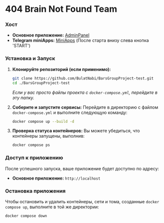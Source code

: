 # 404 Brain Not Found Team

### Хост


* **Основное приложение:** [AdminPanel](https://404-brain-not-found.ru)
* **Telegram miniApps:** [MiniApps](t.me/team404brainnotfound_bot) (После старта внизу слева кнопка 'START') 

### Установка и Запуск

1.  **Клонируйте репозиторий (если применимо):**
    ```bash
    git clone https://github.com/BulatNabi/BarsGroupProject-test.git
    cd ./BarsGroupProject-test
    ```
    *Если у вас просто файлы проекта с `docker-compose.yml`, перейдите в эту папку.*

2.  **Соберите и запустите сервисы:**
    Перейдите в директорию с файлом `docker-compose.yml` и выполните следующую команду:
    ```bash
    docker compose up --build -d
    ```

3.  **Проверка статуса контейнеров:**
    Вы можете убедиться, что контейнеры запущены, выполнив:
    ```bash
    docker compose ps
    ```

### Доступ к приложению

После успешного запуска, ваше приложение будет доступно по адресу:

* **Основное приложение:** `http://localhost` 


### Остановка приложения

Чтобы остановить и удалить контейнеры, сети и тома, созданные `docker compose up`, выполните в той же директории:

```bash
docker compose down
